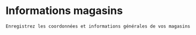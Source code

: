 # Informations magasins


    Enregistrez les coordonnées et informations générales de vos magasins
  
